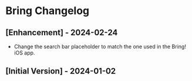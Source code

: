 # Bring Changelog

## [Enhancement] - 2024-02-24

- Change the search bar placeholder to match the one used in the Bring! iOS app.

## [Initial Version] - 2024-01-02
